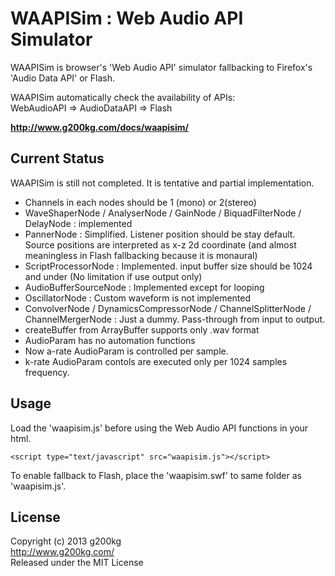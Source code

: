 # WAAPISim : Web Audio API Simulator

WAAPISim is browser's 'Web Audio API' simulator fallbacking to Firefox's 'Audio Data API' or Flash.

WAAPISim automatically check the availability of APIs:  
WebAudioAPI => AudioDataAPI => Flash

**<http://www.g200kg.com/docs/waapisim/>**


## Current Status

WAAPISim is still not completed. It is tentative and partial implementation.

* Channels in each nodes should be 1 (mono) or 2(stereo)
* WaveShaperNode / AnalyserNode / GainNode / BiquadFilterNode / DelayNode : implemented
* PannerNode : Simplified. Listener position should be stay default. Source positions are interpreted as x-z 2d coordinate (and almost meaningless in Flash fallbacking because it is monaural)
* ScriptProcessorNode : Implemented. input buffer size should be 1024 and under (No limitation if use output only)
* AudioBufferSourceNode : Implemented except for looping
* OscillatorNode : Custom waveform is not implemented
* ConvolverNode / DynamicsCompressorNode / ChannelSplitterNode / ChannelMergerNode : Just a dummy. Pass-through from input to output.
* createBuffer from ArrayBuffer supports only .wav format
* AudioParam has no automation functions
* Now a-rate AudioParam is controlled per sample.
* k-rate AudioParam contols are executed only per 1024 samples frequency.

## Usage

Load the 'waapisim.js' before using the Web Audio API functions in your html.

`<script type="text/javascript" src="waapisim.js"></script>`

To enable fallback to Flash, place the 'waapisim.swf' to same folder as 'waapisim.js'.

## License
Copyright (c) 2013 g200kg  
<http://www.g200kg.com/>  
Released under the MIT License
